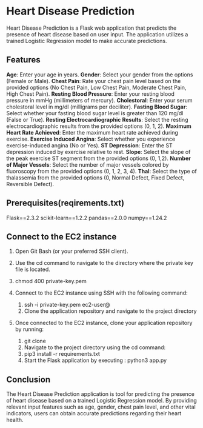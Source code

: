 # Heart Disease Prediction

Heart Disease Prediction is a Flask web application that predicts the presence of heart disease based on user input. The application utilizes a trained Logistic Regression model to make accurate predictions.

## Features

**Age**: Enter your age in years.
**Gender**: Select your gender from the options (Female or Male).
**Chest Pain**: Rate your chest pain level based on the provided options (No Chest Pain, Low Chest Pain, Moderate Chest Pain, High Chest Pain).
**Resting Blood Pressure**: Enter your resting blood pressure in mmHg (millimeters of mercury).
**Cholestoral**: Enter your serum cholestoral level in mg/dl (milligrams per deciliter).
**Fasting Blood Sugar**: Select whether your fasting blood sugar level is greater than 120 mg/dl (False or True).
**Resting Electrocardiographic Results**: Select the resting electrocardiographic results from the provided options (0, 1, 2).
**Maximum Heart Rate Achieved**: Enter the maximum heart rate achieved during exercise.
**Exercise Induced Angina**: Select whether you experience exercise-induced angina (No or Yes).
**ST Depression**: Enter the ST depression induced by exercise relative to rest.
**Slope**: Select the slope of the peak exercise ST segment from the provided options (0, 1,2).
**Number of Major Vessels**: Select the number of major vessels colored by fluoroscopy from the provided options (0, 1, 2, 3, 4).
**Thal**: Select the type of thalassemia from the provided options (0, Normal Defect, Fixed Defect, Reversible Defect).

## Prerequisites(reqirements.txt)

Flask==2.3.2
scikit-learn==1.2.2
pandas==2.0.0
numpy==1.24.2


## Connect to the EC2 instance

1. Open Git Bash (or your preferred SSH client).

2. Use the cd command to navigate to the directory where the private key file is located.
3. chmod 400 private-key.pem
4. Connect to the EC2 instance using SSH with the following command:

   1. ssh -i private-key.pem ec2-user@<public-ip-address>
   2. Clone the application repository and navigate to the project directory

5. Once connected to the EC2 instance, clone your application repository by running:

   1. git clone <repository-url>
   2. Navigate to the project directory using the cd command:
   3. pip3 install -r requirements.txt
   4. Start the Flask application by executing : python3 app.py

## Conclusion

The Heart Disease Prediction application is tool for predicting the presence of heart disease based on a trained Logistic Regression model. By providing relevant input features such as age, gender, chest pain level, and other vital indicators, users can obtain accurate predictions regarding their heart health.
